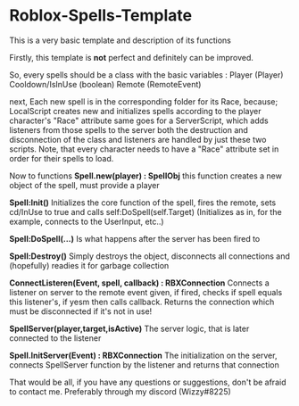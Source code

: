 # Roblox-Spells-Template
This is a very basic template and description of its functions

Firstly, this template is **not** perfect and definitely can be improved.


So, every spells should be a class with the basic variables :
Player  (Player)
Cooldown/IsInUse (boolean)
Remote (RemoteEvent)

next, Each new spell is in the corresponding folder for its Race, because;
LocalScript creates new and initializes spells according to the player character's "Race" attribute
same goes for a ServerScript, which adds listeners from those spells to the server
both the destruction and disconnection of the class and listeners are handled by just these two scripts.
Note, that every character needs to have a "Race" attribute set in order for their spells to load.

Now to functions
**Spell.new(player) : SpellObj**
this function creates a new object of the spell, must provide a player

**Spell:Init()**
Initializes the core function of the spell, fires the remote, sets cd/InUse to true and calls self:DoSpell(self.Target)
(Initializes as in, for the example, connects to the UserInput, etc..)

**Spell:DoSpell(...)**
Is what happens after the server has been fired to

**Spell:Destroy()**
Simply destroys the object, disconnects all connections and (hopefully) readies it for garbage collection

**ConnectListeren(Event, spell, callback) : RBXConnection**
Connects a listener on server to the remote event given, if fired, checks if spell equals this listener's, if yesm then calls callback. Returns the connection which must be disconnected if it's not in use!

**SpellServer(player,target,isActive)**
The server logic, that is later connected to the listener

**Spell.InitServer(Event) : RBXConnection**
The initialization on the server, connects SpellServer function by the listener and returns that connection

That would be all, if you have any questions or suggestions, don't be afraid to contact me.
Preferably through my discord (Wizzy#8225)



